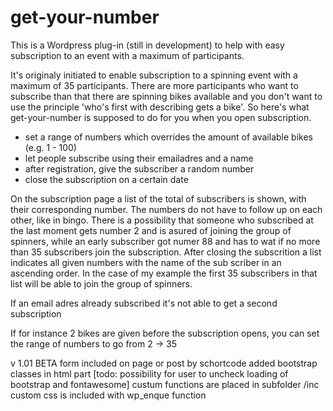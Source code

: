 <h1>get-your-number</h1>

This is  a Wordpress plug-in (still in development) to help with easy subscription to an event with a maximum of participants.

It's originaly initiated to enable subscription to a spinning event with a maximum of 35 participants. There are more participants who want to subscribe than that there are spinning bikes available and you don't want to use the principle 'who's first with describing gets a bike'. So here's what get-your-number is supposed to do for you when you open subscription.

<ul>
<li>set a range of numbers which overrides the amount of available bikes (e.g. 1 - 100)</li>
<li>let people subscribe using their emailadres and a name</li>
<li>after registration, give the subscriber a random number</li>
<li>close the subscription on a certain date</li>
</ul>

On the subscription page a list of the total of subscribers is shown, with their corresponding number. The numbers do not have to follow up on each other, like in bingo. There is a possibility that someone who subscribed at the last moment gets number 2 and is asured of joining the group of spinners, while an early subscriber got numer 88 and has to wat if no more than 35 subscribers join the subscription. After closing the subscrition a list indicates all given numbers with the name of the sub scriber in an ascending order. In the case of my example the first 35 subscribers in that list will be able to join the group of spinners.

If an email adres already subscribed it's not able to get a second subscription

If for instance 2 bikes are given before the subscription opens, you can set the range of numbers to go from 2 -> 35

v 1.01 BETA
    form included on page or post by schortcode
    added bootstrap classes in html part [todo: possibility for user to uncheck loading of bootstrap and fontawesome]
    custum functions are placed in subfolder /inc
    custom css is included with wp_enque function